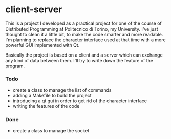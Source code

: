 # client-server

This is a project I developed as a practical project for one of the course of Distributed Programming at Politecnico di Torino, my University.
I've just thought to clean it a little bit, to make the code smarter and more readable. 
I'm planning to replace the character interface used at that time with a more powerful GUI implemented with Qt.

Basically the project is based on a client and a server which can exchange any kind of data between them. I'll try to write down the feature of the program.

### Todo
- create a class to manage the list of commands
- adding a Makefile to build the project
- introducing a qt gui in order to get rid of the character interface
- writing the features of the code

### Done
- create a class to manage the socket
